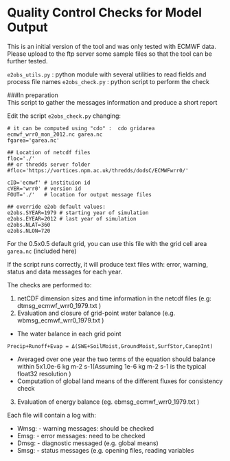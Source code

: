 # Quality Control Checks for Model Output

This is an initial version of the tool and was only tested with ECMWF data.
Please upload to the ftp server some sample files so that the tool can be further tested.
 
```e2obs_utils.py``` : python module with several utilities to read fields and process file names
```e2obs_check.py``` : python script to perform the check  

###In preparation  
This script to gather the messages information and produce a short report  

Edit the script ```e2obs_check.py``` changing:
```
# it can be computed using "cdo" :  cdo gridarea ecmwf_wrr0_mon_2012.nc garea.nc
fgarea='garea.nc'  

## Location of netcdf files 
floc='./'
## or thredds server folder 
#floc='https://vortices.npm.ac.uk/thredds/dodsC/ECMWFwrr0/'

cID='ecmwf' # instituion id 
cVER='wrr0' # version id 
FOUT='./'   # location for output message files 

## override e2ob default values:
e2obs.SYEAR=1979 # starting year of simulation
e2obs.EYEAR=2012 # last year of simulation
e2obs.NLAT=360
e2obs.NLON=720
```

For the 0.5x0.5 default grid, you can use this file with the grid cell area ```garea.nc``` (included here)

If the script runs correctly, it will produce text files with: error, warning, status and data messages for each year.

The checks are performed to:
1. netCDF dimension sizes and  time information in the netcdf files (e.g: dtmsg_ecmwf_wrr0_1979.txt )
2. Evaluation and closure of grid-point water balance (e.g. wbmsg_ecmwf_wrr0_1979.txt )
  * The water balance in each grid point  
  ```
  Precip+Runoff+Evap = Δ(SWE+SoilMoist,GroundMoist,SurfStor,CanopInt) 
  ```
  * Averaged over one year the two terms of the equation should balance within 5x1.0e-6 kg m-2 s-1(Assuming 1e-6 kg m-2 s-1 is the typical float32 resolution )  
  * Computation of global land means of the different fluxes for consistency check   
3. Evaluation of energy balance (eg. ebmsg_ecmwf_wrr0_1979.txt )  

Each file will contain a log with:
* Wmsg:  - warning messages: should be checked
* Emsg: - error messages: need to be checked 
* Dmsg: - diagnostic messaged (e.g. global means)
* Smsg: - status messages (e.g. opening files, reading variables
